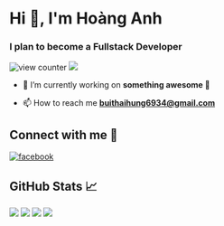 # Hi 👋, I'm Hoàng Anh

### I plan to become a Fullstack Developer

![view counter](https://komarev.com/ghpvc/?username=buithaihung&label=Profile%20views&color=0e75b6&style=flat-square)
![](https://hit.yhype.me/github/profile?user_id=45851733)

- 🔭 I’m currently working on **something awesome 🥰**

- 📫 How to reach me **buithaihung6934@gmail.com**

## Connect with me 👀

<a href="[https://www.facebook.com/profile.php?id=100007422227963](https://www.facebook.com/hng.bt28/)" target="_blank"><img align="center" src="https://img.shields.io/badge/Facebook-1877F2?style=for-the-badge&logo=facebook&logoColor=white" alt="facebook"/></a>

## GitHub Stats 📈

<a href="#"><img src="https://github-profile-summary-cards.vercel.app/api/cards/profile-details?username=buithaihung&theme=tokyonight" /></a>
<a href="#"><img src="https://github-profile-summary-cards.vercel.app/api/cards/most-commit-language?username=buithaihung&theme=tokyonight" /></a>
<a href="#"><img src="https://github-profile-summary-cards.vercel.app/api/cards/stats?username=buithaihung&theme=tokyonight" /></a>
<a href="#"><img src="https://github-profile-summary-cards.vercel.app/api/cards/productive-time?username=buithaihung&theme=tokyonight" /></a>
